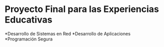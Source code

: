 # Proyecto Final para las Experiencias Educativas
*Desarrollo de Sistemas en Red
*Desarrollo de Aplicaciones
*Programación Segura
